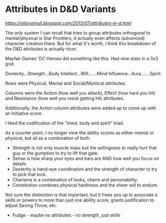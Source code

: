 # Attributes in D&D Variants
_https://nilisnotnull.blogspot.com/2013/07/attributes-in-d.html_

The only system I can recall that tries to group attributes orthogonal to mental/physical is Star Frontiers, it actually even affects (advanced) character creation there. But for what it's worth, I think this breakdown of the D&D attributes is actually nicer.

Mayfair Games' DC Heroes did something like this. Had nine stats in a 3x3 grid:

Dexterity...Strength...Body
Intellect...Will.......Mind
Influence...Aura.......Spirit

Rows were Physical, Mental and Social/Mystical attributes.

Columns were the Action (how well you attack), Effect (how hard you hit) and Resistance (how well you resist getting hit) attributes.

Additionally, the Action column attributes were added up to come up with an Initiative score.

I liked the codification of the "mind, body and spirit" triad.

As a counter point, I no longer view the ability scores as either mental or physical, but all as a combination of both.

* Strength is not only muscle mass but the willingness to really hurt that guy or the gumption to *try* to lift that gate.
* Sense is how sharp your eyes and ears are AND how well you focus on details
* Dexterity is hand-eye coordination and the strength of character to try to pick that lock.
* Charisma is a combination of looks, charm and personability.
* Constitution combines physical hardiness and the sheer will to endure.

Not sure the distinction is that important, but it frees you up to associate a skills or powers to more than just one ability score, grants justification to adjust Saving Throw, etc.

* Fudge - maybe no attributes - no strength, just skills